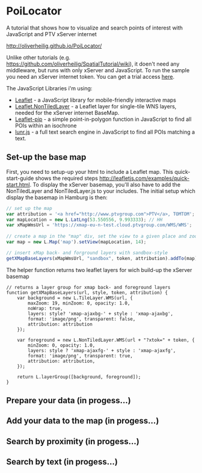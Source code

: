 PoiLocator
==========

A tutorial that shows how to visualize and search points of interest with JavaScript and PTV xServer internet

http://oliverheilig.github.io/PoiLocator/

Unlike other tutorials (e.g. https://github.com/oliverheilig/SpatialTutorial/wiki), it doen't need any  middleware, but runs with only xServer and JavaScript. To run the sample you need an xServer internet token. 
You can get a trial access [here](http://xserver.ptvgroup.com/en-uk/products/ptv-xserver-internet/test/). 

The JavaScript Libraries i'm using:

* [Leaflet](http://leafletjs.com/) - a JavaScript library for mobile-friendly interactive maps 
* [Leaflet.NonTiledLayer](https://github.com/ptv-logistics/Leaflet.NonTiledLayer) - a Leaflet layer for single-tile WNS layers, needed for the xServer internet BaseMap.
* [Leaflet-pip](https://github.com/mapbox/leaflet-pip) - a simple point-in-polygon function in JavaScript to find all POIs within an isochrone 
* [lunr.js](http://lunrjs.com/) - a full text search engine in JavaScript to find all POIs matching a text.

## Set-up the base map
First, you need to setup-up your html to include a Leaflet map. This quick-start-guide shows the required steps http://leafletjs.com/examples/quick-start.html. To display the xServer basemap, you'll also have to add the NonTiledLayer and NonTiledLayer.js to your includes. The initial setup which display the basemap in Hamburg is then:

```js
// set up the map
var attribution = '<a href="http://www.ptvgroup.com">PTV</a>, TOMTOM';
var mapLocation = new L.LatLng(53.550556, 9.993333); // HH
var xMapWmsUrl = 'https://xmap-eu-n-test.cloud.ptvgroup.com/WMS/WMS';
    
// create a map in the "map" div, set the view to a given place and zoom
var map = new L.Map('map').setView(mapLocation, 14);

// insert xMap back- and forground layers with sandbox-style
getXMapBaseLayers(xMapWmsUrl, "sandbox", token, attribution).addTo(map);
```

The helper function returns two leaflet layers for wich build-up the xServer basemap

    // returns a layer group for xmap back- and foreground layers
    function getXMapBaseLayers(url, style, token, attribution) {
        var background = new L.TileLayer.WMS(url, {
            maxZoom: 19, minZoom: 0, opacity: 1.0,
            noWrap: true,
            layers: style? 'xmap-ajaxbg-' + style : 'xmap-ajaxbg',
            format: 'image/png', transparent: false,
            attribution: attribution
        });

        var foreground = new L.NonTiledLayer.WMS(url + "?xtok=" + token, {
            minZoom: 0, opacity: 1.0,
            layers: style ? 'xmap-ajaxfg-' + style : 'xmap-ajaxfg',
            format: 'image/png', transparent: true,
            attribution: attribution,
        });

        return L.layerGroup([background, foreground]);
    }


## Prepare your data (in progess...)

## Add your data to the map (in progess...)

## Search by proximity (in progess...)

## Search by text (in progess...)

